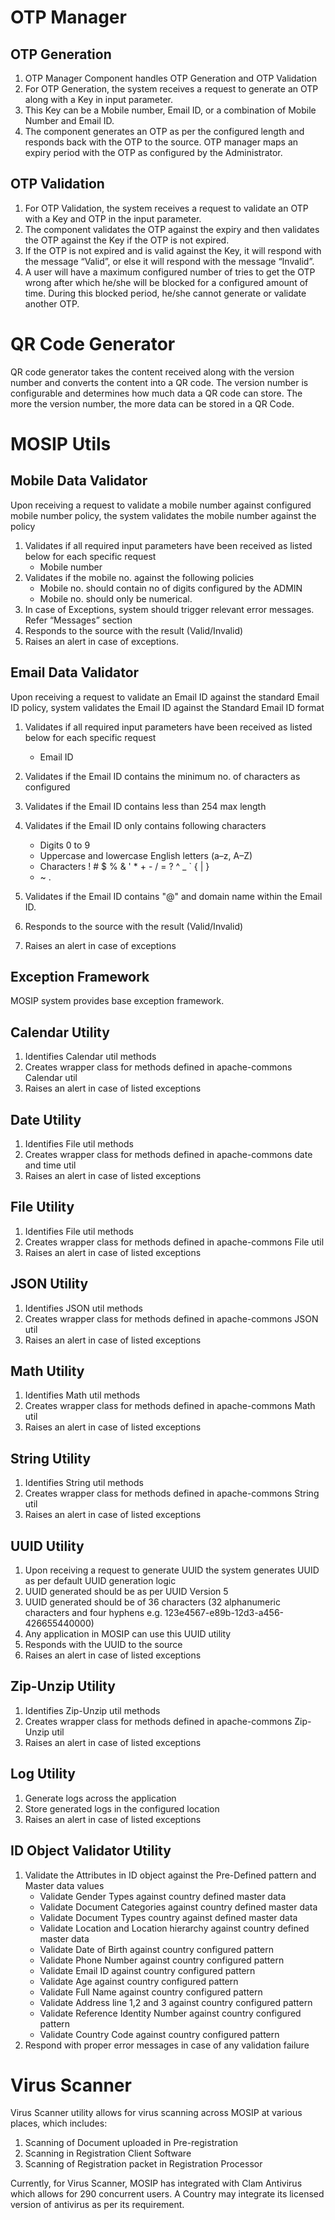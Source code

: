 # OTP Manager

## OTP Generation

1. OTP Manager Component handles OTP Generation and OTP Validation
1. For OTP Generation, the system receives a request to generate an OTP along with a Key in input parameter. 
1. This Key can be a Mobile number, Email ID, or a combination of Mobile Number and Email ID. 
1. The component generates an OTP as per the configured length and responds back with the OTP to the source. OTP manager maps an expiry period with the OTP as configured by the Administrator.

## OTP Validation

1. For OTP Validation, the system receives a request to validate an OTP with a Key and OTP in the input parameter. 
1. The component validates the OTP against the expiry and then validates the OTP against the Key if the OTP is not expired. 
1. If the OTP is not expired and is valid against the Key, it will respond with the message “Valid”, or else it will respond with the message “Invalid”. 
1. A user will have a maximum configured number of tries to get the OTP wrong after which he/she will be blocked for a configured amount of time. During this blocked period, he/she cannot generate or validate another OTP.

# QR Code Generator

QR code generator takes the content received along with the version number and converts the content into a QR code. The version number is configurable and determines how much data a QR code can store. The more the version number, the more data can be stored in a QR Code.

# MOSIP Utils

## Mobile Data Validator

Upon receiving a request to validate a mobile number against configured mobile number policy, the system validates the mobile number against the policy

1. Validates if all required input parameters have been received as listed below for each specific request
   * Mobile number
2. Validates if the mobile no. against the following policies
   * Mobile no. should contain no of digits configured by the ADMIN
   * Mobile no. should only be numerical.
3. In case of Exceptions, system should trigger relevant error messages. Refer “Messages” section
1. Responds to the source with the result (Valid/Invalid)
1. Raises an alert in case of exceptions.

## Email Data Validator

Upon receiving a request to validate an Email ID against the standard Email ID policy, system validates the Email ID against the Standard Email ID format

1. Validates if all required input parameters have been received as listed below for each specific request
   * Email ID
2. Validates if the Email ID contains the minimum no. of characters as configured
1. Validates if the Email ID contains less than 254 max length
1. Validates if the Email ID only contains following characters
   * Digits 0 to 9
   * Uppercase and lowercase English letters (a–z, A–Z)
   * Characters ! # $ % & ' * + - / = ? ^ _ ` { | }
   * ~ .

5. Validates if the Email ID contains "@" and domain name within the Email ID.
1. Responds to the source with the result (Valid/Invalid)
1. Raises an alert in case of exceptions 

## Exception Framework

MOSIP system provides base exception framework.

## Calendar Utility

1. Identifies Calendar util methods
1. Creates wrapper class for methods defined in apache-commons Calendar util
1. Raises an alert in case of listed exceptions 

## Date Utility

1. Identifies File util methods
1. Creates wrapper class for methods defined in apache-commons date and time util
1. Raises an alert in case of listed exceptions 

## File Utility

1. Identifies File util methods
1. Creates wrapper class for methods defined in apache-commons File util
1. Raises an alert in case of listed exceptions 

## JSON Utility

1. Identifies JSON util methods
1. Creates wrapper class for methods defined in apache-commons JSON util
1. Raises an alert in case of listed exceptions 

## Math Utility

1. Identifies Math util methods
1. Creates wrapper class for methods defined in apache-commons Math util
1. Raises an alert in case of listed exceptions 

## String Utility

1. Identifies String util methods
1. Creates wrapper class for methods defined in apache-commons String util
1. Raises an alert in case of listed exceptions

## UUID Utility

1. Upon receiving a request to generate UUID the system generates UUID as per default UUID generation logic
1. UUID generated should be as per UUID Version 5
1. UUID generated should be of 36 characters (32 alphanumeric characters and four hyphens e.g. 123e4567-e89b-12d3-a456-426655440000)
1. Any application in MOSIP can use this UUID utility
1. Responds with the UUID to the source
1. Raises an alert in case of listed exceptions

## Zip-Unzip Utility

1. Identifies Zip-Unzip util methods
1. Creates wrapper class for methods defined in apache-commons Zip-Unzip util
1. Raises an alert in case of listed exceptions

## Log Utility

1. Generate logs across the application
1. Store generated logs in the configured location
1. Raises an alert in case of listed exceptions

## ID Object Validator Utility

1. Validate the Attributes in ID object against the Pre-Defined pattern and Master data values
   * Validate Gender Types against country defined master data
   * Validate Document Categories against country defined master data
   * Validate Document Types country against defined master data
   * Validate Location and Location hierarchy against country defined master data
   * Validate Date of Birth against country configured pattern
   * Validate Phone Number against country configured pattern
   * Validate Email ID against country configured pattern
   * Validate Age against country configured pattern
   * Validate Full Name against country configured pattern
   * Validate Address line 1,2 and 3 against country configured pattern
   * Validate Reference Identity Number against country configured pattern
   * Validate Country Code against country configured pattern
2. Respond with proper error messages in case of any validation failure

# Virus Scanner

Virus Scanner utility allows for virus scanning across MOSIP at various places, which includes:

1. Scanning of Document uploaded in Pre-registration
2. Scanning in Registration Client Software
3. Scanning of Registration packet in Registration Processor

Currently, for Virus Scanner, MOSIP has integrated with Clam Antivirus which allows for 290 concurrent users. A Country may integrate its licensed version of antivirus as per its requirement.
